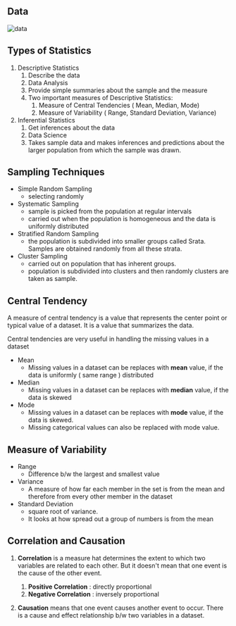 ## Data

![data](https://user-images.githubusercontent.com/64080063/127736680-2574a9a0-d9bd-48c6-88b9-5ea71f1f50f7.jpg)



## Types of Statistics

1. Descriptive  Statistics
   1. Describe the data
   2. Data Analysis
   3. Provide simple summaries about the sample and the measure
   4. Two important measures of Descriptive Statistics:
      1. Measure of Central Tendencies ( Mean, Median, Mode)
      2. Measure of Variability ( Range, Standard Deviation, Variance)
2. Inferential Statistics
   1. Get inferences about the data
   2. Data Science
   3. Takes sample data and makes inferences and predictions about the larger population from which the sample was drawn. 



## Sampling Techniques

* Simple Random Sampling
  * selecting randomly
* Systematic Sampling
  * sample is picked from the population at regular intervals
  * carried out when the population is homogeneous and the data is uniformly distributed 
* Stratified Random Sampling
  * the population is subdivided into smaller groups called Srata. Samples are obtained randomly from all these strata.
* Cluster Sampling
  * carried out on population that has inherent groups. 
  * population is subdivided into clusters and then randomly clusters are taken as sample.



## Central  Tendency

A measure of central tendency is a value that represents the center point or typical value of a dataset. It is a value that summarizes the data. 

Central tendencies are very useful in handling the missing values in a dataset

* Mean 
  * Missing values in a dataset can be replaces with **mean** value, if the data is uniformly ( same range ) distributed 
* Median
  * Missing values in a dataset can be replaces with **median** value, if the data is skewed
* Mode
  * Missing values in a dataset can be replaces with **mode** value, if the data is skewed.
  * Missing categorical values can also be replaced with mode value.



## Measure of  Variability

* Range
  * Difference b/w the largest and smallest value
* Variance
  * A measure of how far each member in the set is from the mean and therefore from every other member in the dataset
* Standard Deviation
  * square root of variance.
  * It looks at how spread out a group of numbers is from the mean



## Correlation and Causation

1. **Correlation** is a measure hat determines the extent to which two variables are related to each other. But it doesn't mean that one event is the cause of the other event.

   1. **Positive Correlation** : directly proportional
   2. **Negative Correlation** : inversely proportional

   

2. **Causation** means that one event causes another event to occur. There is a cause and effect relationship b/w two variables in a dataset.





